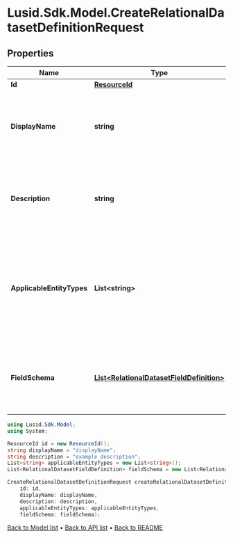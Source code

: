 # Lusid.Sdk.Model.CreateRelationalDatasetDefinitionRequest

## Properties

Name | Type | Description | Notes
------------ | ------------- | ------------- | -------------
**Id** | [**ResourceId**](ResourceId.md) |  | 
**DisplayName** | **string** | A user-friendly display name for the relational dataset definition. | 
**Description** | **string** | A detailed description of the relational dataset definition and its purpose. | [optional] 
**ApplicableEntityTypes** | **List&lt;string&gt;** | The types of entities this relational dataset definition can be applied to (e.g. Instrument, Portfolio, etc.). | 
**FieldSchema** | [**List&lt;RelationalDatasetFieldDefinition&gt;**](RelationalDatasetFieldDefinition.md) | The schema defining the structure and data types of the relational dataset. | 

```csharp
using Lusid.Sdk.Model;
using System;

ResourceId id = new ResourceId();
string displayName = "displayName";
string description = "example description";
List<string> applicableEntityTypes = new List<string>();
List<RelationalDatasetFieldDefinition> fieldSchema = new List<RelationalDatasetFieldDefinition>();

CreateRelationalDatasetDefinitionRequest createRelationalDatasetDefinitionRequestInstance = new CreateRelationalDatasetDefinitionRequest(
    id: id,
    displayName: displayName,
    description: description,
    applicableEntityTypes: applicableEntityTypes,
    fieldSchema: fieldSchema);
```

[Back to Model list](../README.md#documentation-for-models) &#8226; [Back to API list](../README.md#documentation-for-api-endpoints) &#8226; [Back to README](../README.md)
